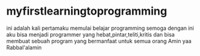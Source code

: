 # myfirstlearningtoprogramming
ini adalah kali pertamaku memulai belajar programming
semoga dengan ini aku bisa menjadi programmer yang hebat,pintar,teliti,kritis dan bisa membuat sebuah program yang bermanfaat untuk semua orang
Amin yaa Rabbal'alamin
